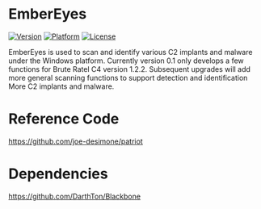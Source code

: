 # EmberEyes

[![Version](https://img.shields.io/badge/version-v0.1-blue?style=for-the-badge)](https://github.com/yauv/EmberEyes/releases)
[![Platform](https://img.shields.io/badge/Windows-0078D6?style=for-the-badge&logo=windows&logoColor=white)](https://github.com/yauv/EmberEyes)
[![License](https://img.shields.io/badge/license-BSD--2--Clause-green?style=for-the-badge)](https://github.com/yauv/EmberEyes/blob/main/LICENSE)

EmberEyes is used to scan and identify various C2 implants and malware under the Windows platform. Currently version 0.1 only develops a few functions for Brute Ratel C4 version 1.2.2. Subsequent upgrades will add more general scanning functions to support detection and identification More C2 implants and malware.

# Reference Code

https://github.com/joe-desimone/patriot

# Dependencies

https://github.com/DarthTon/Blackbone